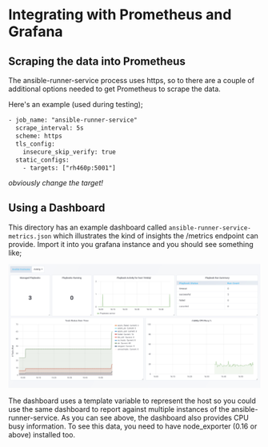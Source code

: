 # Integrating with Prometheus and Grafana

## Scraping the data into Prometheus
The ansible-runner-service process uses https, so to there are a couple of additional options needed to get Prometheus to scrape the data.  

Here's an example (used during testing);  
```
- job_name: "ansible-runner-service"
  scrape_interval: 5s
  scheme: https
  tls_config:
    insecure_skip_verify: true
  static_configs:
    - targets: ["rh460p:5001"]

```

*obviously change the target!*

## Using a Dashboard
This directory has an example dashboard called ```ansible-runner-service-metrics.json``` which illustrates the kind of insights the
/metrics endpoint can provide. Import it into you grafana instance and you should see something like;  

![runner service dashboard](./screenshot.png)

The dashboard uses a template variable to represent the host so you could use the same dashboard to report against multiple instances of the ansible-runner-service. As you can see above, the dashboard also provides CPU busy information. To see this data, you need to have node_exporter (0.16 or above) installed too.
